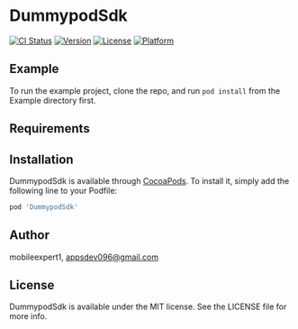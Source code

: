 # DummypodSdk

[![CI Status](https://img.shields.io/travis/mobileexpert1/DummypodSdk.svg?style=flat)](https://travis-ci.org/mobileexpert1/DummypodSdk)
[![Version](https://img.shields.io/cocoapods/v/DummypodSdk.svg?style=flat)](https://cocoapods.org/pods/DummypodSdk)
[![License](https://img.shields.io/cocoapods/l/DummypodSdk.svg?style=flat)](https://cocoapods.org/pods/DummypodSdk)
[![Platform](https://img.shields.io/cocoapods/p/DummypodSdk.svg?style=flat)](https://cocoapods.org/pods/DummypodSdk)

## Example

To run the example project, clone the repo, and run `pod install` from the Example directory first.

## Requirements

## Installation

DummypodSdk is available through [CocoaPods](https://cocoapods.org). To install
it, simply add the following line to your Podfile:

```ruby
pod 'DummypodSdk'
```

## Author

mobileexpert1, appsdev096@gmail.com

## License

DummypodSdk is available under the MIT license. See the LICENSE file for more info.
